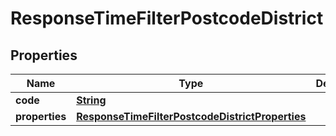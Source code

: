 
# ResponseTimeFilterPostcodeDistrict

## Properties
Name | Type | Description | Notes
------------ | ------------- | ------------- | -------------
**code** | [**String**](String.md) |  | 
**properties** | [**ResponseTimeFilterPostcodeDistrictProperties**](ResponseTimeFilterPostcodeDistrictProperties.md) |  | 



